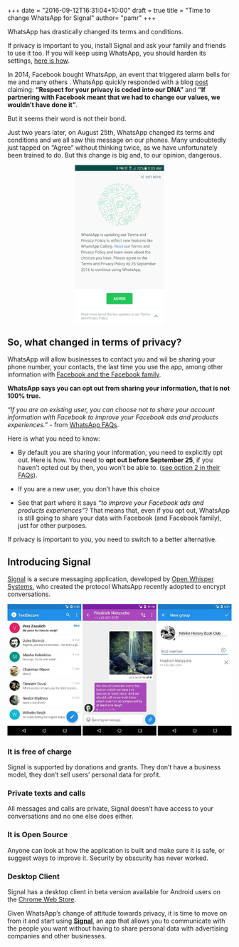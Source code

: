 +++
date = "2016-09-12T16:31:04+10:00"
draft = true
title = "Time to change WhatsApp for Signal"
author= "pamr"
+++

WhatsApp has drastically changed its terms and conditions.

If privacy is important to you, install Signal and ask your family and friends to use it too. If you will keep using WhatsApp, you should harden its settings, [here is how](harden-whatsapp-settings.html).

In 2014, Facebook bought WhatsApp, an event that triggered alarm bells for me and many others . WhatsApp quickly responded with a blog [post](https://blog.whatsapp.com/529/Setting-the-record-straight) claiming: **“Respect for your privacy is coded into our DNA”** and **“If partnering with Facebook meant that we had to change our values, we wouldn’t have done it”**.

But it seems their word is not their bond.

Just two years later, on August 25th, WhatsApp changed its terms and conditions and we all saw this message on our phones. Many undoubtedly just tapped on “Agree” without thinking twice, as we have unfortunately been trained to do. But this change is big and, to our opinion, dangerous.

<img src="images/whatsapp.png" style="max-width:200px; margin-left:auto; margin-right:auto; display:block;"/>

## So, what changed in terms of privacy?
WhatsApp will allow businesses to contact you and wil be sharing your phone number, your contacts, the last time you use the app, among other information with [Facebook and the Facebook family](https://www.facebook.com/help/111814505650678).

**WhatsApp says you can opt out from sharing your information, that is not 100% true.**

_“If you are an existing user, you can choose not to share your account information with Facebook to improve your Facebook ads and products experiences.”_ - from [WhatsApp FAQs](https://www.whatsapp.com/faq/en/general/28030012).

Here is what you need to know:

* By default you are sharing your information, you need to explicitly opt out. Here is how.
You need to **opt out before September 25**, if you haven’t opted out by then, you won’t be able to. ([see option 2 in their FAQs](https://www.whatsapp.com/faq/general/26000016)).


* If you are a new user, you don’t have this choice

* See that  part where it says _“to improve your Facebook ads and products experiences”_? That means that, even if you opt out, WhatsApp is still going to share your data with Facebook (and Facebook family), just for other purposes.

If privacy is important to you, you need to switch to a better alternative.

## Introducing Signal
[Signal](https://whispersystems.org/) is a secure messaging application, developed by [Open Whisper Systems](https://en.wikipedia.org/wiki/Open_Whisper_Systems), who created the protocol WhatsApp recently adopted to encrypt conversations.

<img src="images/signal.jpg"/>

### It is free of charge
Signal is supported by donations and grants. They don’t have a business model, they don’t sell users’ personal data for profit.

### Private texts and calls
All messages and calls are private, Signal doesn’t have access to your conversations and no one else does either.

### It is Open Source
Anyone can look at how the application is built and make sure it is safe, or suggest ways to improve it. Security by obscurity has never worked.

### Desktop Client
Signal has a desktop client in beta version available for Android users on the [Chrome Web Store](https://chrome.google.com/webstore/detail/signal-private-messenger/bikioccmkafdpakkkcpdbppfkghcmihk).

Given WhatsApp’s change of attitude towards privacy, it is time to move on from it and start using [**Signal**](https://whispersystems.org/), an app that allows you to communicate with the people you want without having to share personal data with advertising companies and other businesses.